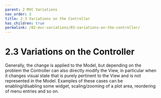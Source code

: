 ```yaml
---
parent: 2 MVC Variations
nav_order: 3
title: 2.3 Variations on the Controller
has_children: true
permalink: /02-mvc-variations/03-variations-on-the-controller/
---
```


# 2.3 Variations on the Controller

Generally, the change is applied to the Model, but depending on the problem the
Controller can also directly modify the View, in particular when it changes
visual state that is purely pertinent to the View and is not represented in the
Model. Examples of these cases can be enabling/disabling some widget,
scaling/zooming of a plot area, reordering of menu entries and so on. 
